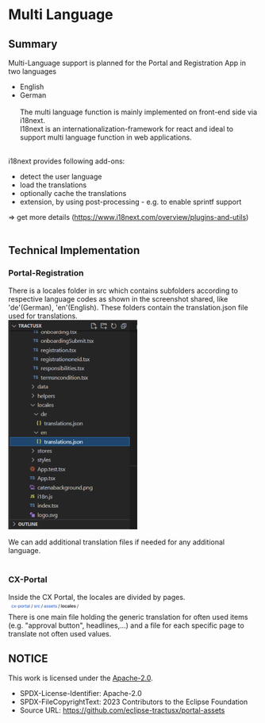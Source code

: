 # Multi Language

## Summary

Multi-Language support is planned for the Portal and Registration App in two languages
<br>

- English
- German
  <br>
  <br>
  The multi language function is mainly implemented on front-end side via i18next.
  <br>
  I18next is an internationalization-framework for react and ideal to support multi language function in web applications.
  <br>
  <br>

i18next provides following add-ons:

- detect the user language
- load the translations
- optionally cache the translations
- extension, by using post-processing - e.g. to enable sprintf support

=> get more details (https://www.i18next.com/overview/plugins-and-utils)
<br>
<br>

## Technical Implementation

### Portal-Registration

There is a locales folder in src which contains subfolders according to respective language codes as shown in the screenshot shared, like 'de'(German), 'en'(English). These folders contain the translation.json file used for translations.
<br>
<img width="260" alt="image" src="https://raw.githubusercontent.com/eclipse-tractusx/portal-assets/main/docs/static/file-structure-translations.png">

We can add additional translation files if needed for any additional language.
<br>
<br>

### CX-Portal

Inside the CX Portal, the locales are divided by pages.
<br>
<img width="150" alt="image" src="https://raw.githubusercontent.com/eclipse-tractusx/portal-assets/main/docs/static/portal-path-locales.png">
<br>
There is one main file holding the generic translation for often used items (e.g. "approval button", headlines,...) and a file for each specific page to translate not often used values.

## NOTICE

This work is licensed under the [Apache-2.0](https://www.apache.org/licenses/LICENSE-2.0).

- SPDX-License-Identifier: Apache-2.0
- SPDX-FileCopyrightText: 2023 Contributors to the Eclipse Foundation
- Source URL: https://github.com/eclipse-tractusx/portal-assets
